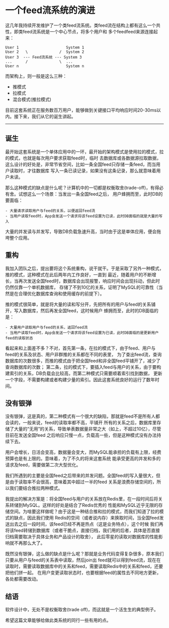 # 一个feed流系统的演进

这几年我持续开发维护了一个类feed流系统。类feed流在结构上都有这么一个共性，即类feed流系统是一个中心节点，将多个用户和
多个feedfeed来源连接起来：

```
User 1                     System 1
User 2   \              /  System 2
User 3  --- Feed流系统 --- System 3
...      /              \  ...
User n                     System n
```

而架构上，则一般是这么三种：

- 推模式
- 拉模式
- 混合模式(推拉模式)

目前这套系统正在服务数百万用户，能够做到关键接口平均响应时间20-30ms以内。接下来，我们从它的诞生讲起。

---

## 诞生

最开始这套系统是一个单体应用中的一环，最开始的架构模式是使用拉的模式，拉的模式，也就是每次用户要求获取feed时，临时
去数据库或各数据源拉取数据，这么设计的好处是，非常节省空间，比如一条全国feed只存储一条feed，而当用户读取时，才往数据库
写入一条已读记录，如果没有这条记录，那么就意味着用户未读。

那么这种模式的缺点是什么呢？计算机中的一切都是权衡取舍(trade-off)，有得必有舍。试想这么一个场景：当发出一条全国feed之后，
用户蜂拥而至，此时DB的要面临：

    - 大量请求读取用户与feed的关系，以便返回feed流
    - 当用户读取feed时，App会发送一个请求将该feed设置为已读，此时DB面临的就是大量的写入

大量的并发读与并发写，导致DB负载急速升高，当时由于这是单体应用，便会拖垮整个应用。

## 重构

我加入团队之后，提出要将这个系统重构，说干就干。于是采取了另外一种模式，推的模式，这种模式在此后两年内工作良好，一直到
最近，随着用户的不断增长，当再次发送全国feed时，数据库会出现报警，响应时间会出现抖动，但此时仍然仅靠一个单机数据库，
存储了不到10亿的关系，证明了MySQL的可靠性（当然是在合理优化数据库查询和使用缓存的前提下）。

推的模式很简单，就是将大量的读和写分开，先把所有的用户与feed的关系铺开，写入数据库，然后再发全国feed，这时候用户
蜂拥而至，此时的DB面临的是：

    - 大量用户读取用户与feed的关系，返回feed流
    - 当用户读取feed时，App会发送一个请求将该feed设置为已读，此时DB面临的是更新用户feed的读取状态

看起来和上面差不多？不对，首先第一条，在拉的模式下，由于feed、用户与feed的关系及状态、用户非群推的关系都在不同的表里，
为了查出feed流，查询数据库的次数很多，而推的模式由于把全国feed和非全国feed平铺开了，减少了查询数据库的次数；
第二条，拉的模式下，要插入feed与用户的关系，由于要构建索引的关系，DB负载会比较高，而第二种模式只需要顺着索引找到数据，
更新一个字段，不需要构建或者构建少量的索引。因此这套系统良好的运行了数年时间。

## 没有银弹

没有银弹，这是真的，第二种模式有一个很大的缺陷，那就是feed不是所有人都会读的，一般来说，feed的读取率都不高，平铺开
所有的关系之后，数据库里存储了大量的“无用”的关系，导致单表数据量非常之大（如上，不超过10亿），尽管目前在发送全国feed
之后响应只慢一点，负载高一些，但是这种模式没有办法持续下去。

用户会增长，日活会变高，数据量会变大，而MySQL能承担的负载有上限，经费预算也是有上限的。意味着，为了不久的将来这套系统
能承受更高的并发和多的请求及feed，需要做第二次大型优化。

我们所遇到的主要是全国feed之后带来的并发问题。全国feed的写入量很大，但是由于读取率不会很高，意味着其中超过一半的feed
关系是浪费存储空间的，所以我们要结合推拉两种模式。

我提出的解决方案是：将全国feed与用户的关系放在Redis里，在一段时间后将关系转储到MySQL。这样的好处是结合了Redis优秀的
性能和MySQL近乎无限的存储空间。为啥要这样做呢？由于这是一种结合推和拉的模式，而我们知道了拉的模式的缺点，因此我们使用
Redis的空间（或者说内存）来换取时间，当全国feed发送出去之后一段时间，该feed已经不再是热点（这是业务特点），这个时候
我们再将该feed转储到数据库（或者干脆点，直接归档，我们用的后者，具体是否直接归档需要取决于具体业务和产品设计的取舍），
此后零星的读取对数据库的性能影响就不再那么大了。

既然没有银弹，这么做的缺点是什么呢？那就是业务代码变得复杂很多，原本我们只要从用户与feed的关系表中读取，然后join出
feed就可以得到feed流，现在在读取时，需要读取数据库中的关系和feed，需要读取Redis中的关系和feed，还要把他们拼一起。
在用户变更读取状态时，也要根据feed的属性去不同地方更新，各处都需要改动。

## 结语

软件设计中，无处不是权衡取舍(trade off)，而这就是一个活生生的典型例子。

希望这篇文章能够给做此类系统的同行一些有用的点。
